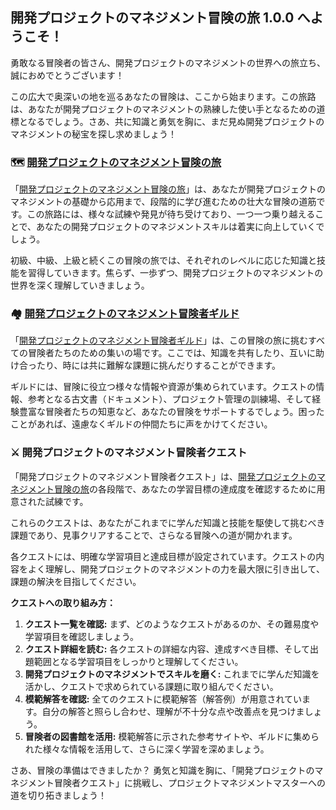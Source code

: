 ## 開発プロジェクトのマネジメント冒険の旅 1.0.0 へようこそ！

勇敢なる冒険者の皆さん、開発プロジェクトのマネジメントの世界への旅立ち、誠におめでとうございます！

この広大で奥深いの地を巡るあなたの冒険は、ここから始まります。この旅路は、あなたが開発プロジェクトのマネジメントの熟練した使い手となるための道標となるでしょう。さあ、共に知識と勇気を胸に、まだ見ぬ開発プロジェクトのマネジメントの秘宝を探し求めましょう！

### 🗺️ [開発プロジェクトのマネジメント冒険の旅](./guide.md)

「[開発プロジェクトのマネジメント冒険の旅](./guide.md)」は、あなたが開発プロジェクトのマネジメントの基礎から応用まで、段階的に学び進むための壮大な冒険の道筋です。この旅路には、様々な試練や発見が待ち受けており、一つ一つ乗り越えることで、あなたの開発プロジェクトのマネジメントスキルは着実に向上していくでしょう。

初級、中級、上級と続くこの冒険の旅では、それぞれのレベルに応じた知識と技能を習得していきます。焦らず、一歩ずつ、開発プロジェクトのマネジメントの世界を深く理解していきましょう。

### 🏘️ [開発プロジェクトのマネジメント冒険者ギルド](./guild.md)

「[開発プロジェクトのマネジメント冒険者ギルド](./guild.md)」は、この冒険の旅に挑むすべての冒険者たちのための集いの場です。ここでは、知識を共有したり、互いに助け合ったり、時には共に難解な課題に挑んだりすることができます。

ギルドには、冒険に役立つ様々な情報や資源が集められています。クエストの情報、参考となる古文書（ドキュメント）、プロジェクト管理の訓練場、そして経験豊富な冒険者たちの知恵など、あなたの冒険をサポートするでしょう。困ったことがあれば、遠慮なくギルドの仲間たちに声をかけてください。

### ⚔️ 開発プロジェクトのマネジメント冒険者クエスト

「開発プロジェクトのマネジメント冒険者クエスト」は、[開発プロジェクトのマネジメント冒険の旅](./guide.md)の各段階で、あなたの学習目標の達成度を確認するために用意された試練です。

これらのクエストは、あなたがこれまでに学んだ知識と技能を駆使して挑むべき課題であり、見事クリアすることで、さらなる冒険への道が開かれます。

各クエストには、明確な学習項目と達成目標が設定されています。クエストの内容をよく理解し、開発プロジェクトのマネジメントの力を最大限に引き出して、課題の解決を目指してください。

**クエストへの取り組み方：**

1.  **クエスト一覧を確認:** まず、どのようなクエストがあるのか、その難易度や学習項目を確認しましょう。
2.  **クエスト詳細を読む:** 各クエストの詳細な内容、達成すべき目標、そして出題範囲となる学習項目をしっかりと理解してください。
3.  **開発プロジェクトのマネジメントでスキルを磨く:** これまでに学んだ知識を活かし、クエストで求められている課題に取り組んでください。
4.  **模範解答を確認:** 全てのクエストに模範解答（解答例）が用意されています。自分の解答と照らし合わせ、理解が不十分な点や改善点を見つけましょう。
5.  **冒険者の図書館を活用:** 模範解答に示された参考サイトや、ギルドに集められた様々な情報を活用して、さらに深く学習を深めましょう。

さあ、冒険の準備はできましたか？ 勇気と知識を胸に、「開発プロジェクトのマネジメント冒険者クエスト」に挑戦し、プロジェクトマネジメントマスターへの道を切り拓きましょう！